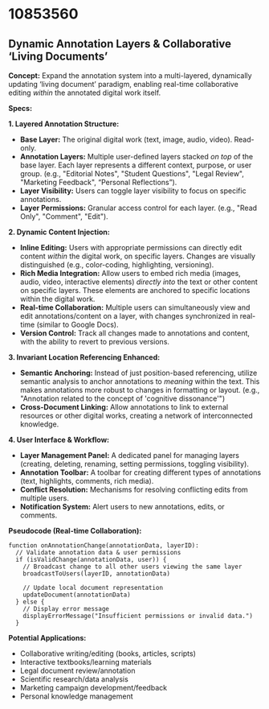# 10853560

## Dynamic Annotation Layers & Collaborative ‘Living Documents’

**Concept:** Expand the annotation system into a multi-layered, dynamically updating ‘living document’ paradigm, enabling real-time collaborative editing *within* the annotated digital work itself.

**Specs:**

**1. Layered Annotation Structure:**

*   **Base Layer:** The original digital work (text, image, audio, video). Read-only.
*   **Annotation Layers:** Multiple user-defined layers stacked *on top* of the base layer. Each layer represents a different context, purpose, or user group. (e.g., "Editorial Notes", "Student Questions", "Legal Review", "Marketing Feedback", “Personal Reflections”).
*   **Layer Visibility:** Users can toggle layer visibility to focus on specific annotations.
*   **Layer Permissions:** Granular access control for each layer. (e.g., "Read Only", "Comment", "Edit").

**2. Dynamic Content Injection:**

*   **Inline Editing:** Users with appropriate permissions can directly edit content *within* the digital work, on specific layers. Changes are visually distinguished (e.g., color-coding, highlighting, versioning).
*   **Rich Media Integration:** Allow users to embed rich media (images, audio, video, interactive elements) *directly into* the text or other content on specific layers. These elements are anchored to specific locations within the digital work.
*   **Real-time Collaboration:**  Multiple users can simultaneously view and edit annotations/content on a layer, with changes synchronized in real-time (similar to Google Docs).
*   **Version Control:** Track all changes made to annotations and content, with the ability to revert to previous versions.

**3. Invariant Location Referencing Enhanced:**

*   **Semantic Anchoring:** Instead of just position-based referencing, utilize semantic analysis to anchor annotations to *meaning* within the text. This makes annotations more robust to changes in formatting or layout. (e.g., "Annotation related to the concept of 'cognitive dissonance'")
*   **Cross-Document Linking:** Allow annotations to link to external resources or other digital works, creating a network of interconnected knowledge.

**4. User Interface & Workflow:**

*   **Layer Management Panel:** A dedicated panel for managing layers (creating, deleting, renaming, setting permissions, toggling visibility).
*   **Annotation Toolbar:** A toolbar for creating different types of annotations (text, highlights, comments, rich media).
*   **Conflict Resolution:** Mechanisms for resolving conflicting edits from multiple users.
*   **Notification System:**  Alert users to new annotations, edits, or comments.

**Pseudocode (Real-time Collaboration):**

```
function onAnnotationChange(annotationData, layerID):
  // Validate annotation data & user permissions
  if (isValidChange(annotationData, user)) {
    // Broadcast change to all other users viewing the same layer
    broadcastToUsers(layerID, annotationData)

    // Update local document representation
    updateDocument(annotationData)
  } else {
    // Display error message
    displayErrorMessage("Insufficient permissions or invalid data.")
  }
```

**Potential Applications:**

*   Collaborative writing/editing (books, articles, scripts)
*   Interactive textbooks/learning materials
*   Legal document review/annotation
*   Scientific research/data analysis
*   Marketing campaign development/feedback
*   Personal knowledge management